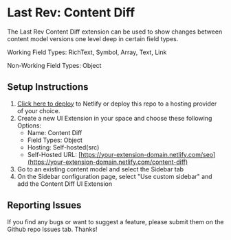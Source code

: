 # Last Rev: Content Diff

The Last Rev Content Diff extension can be used to show changes between content model versions one level deep in certain field types.

Working Field Types:
RichText,
Symbol,
Array,
Text,
Link

Non-Working Field Types:
Object

## Setup Instructions

1. [Click here to deploy](https://app.netlify.com/start/deploy?repository=https://github.com/last-rev-llc/contentful-ui-extensions) to Netlify or deploy this repo to a hosting provider of your choice.
2. Create a new UI Extension in your space and choose these following Options:
    - Name: Content Diff
    - Field Types: Object
    - Hosting: Self-hosted(src)
    - Self-Hosted URL: [https://your-extension-domain.netlify.com/seo](https://your-extension-domain.netlify.com/content-diff)
3. Go to an existing content model and select the Sidebar tab
4. On the Sidebar configuration page, select "Use custom sidebar" and add the Content Diff UI Extension

## Reporting Issues

If you find any bugs or want to suggest a feature, please submit them on the Github repo Issues tab. Thanks!
